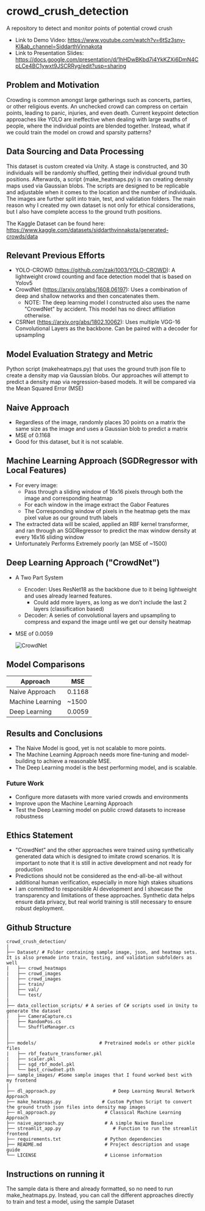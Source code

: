 # crowd_crush_detection
A repository to detect and monitor points of potential crowd crush

- Link to Demo Video: https://www.youtube.com/watch?v=6tSz3sny-KI&ab_channel=SiddarthVinnakota
- Link to Presentation Slides: https://docs.google.com/presentation/d/1hHDwBKbd7i4YkKZXi6DmN4CpLCe4BC1ywxt9JSCRRyg/edit?usp=sharing

## Problem and Motivation
Crowding is common amongst large gatherings such as concerts, parties, or other religious events. An unchecked crowd can compress on certain points, leading to panic, injuries, and even death. Current keypoint detection approaches like YOLO are ineffective when dealing with large swaths of people, where the individual points are blended together. Instead, what if we could train the model on crowd and sparsity patterns?

## Data Sourcing and Data Processing
This dataset is custom created via Unity. A stage is constructed, and 30 individuals will be randomly shuffled, getting their individual ground truth positions. Afterwards, a script (make_heatmaps.py) is ran creating density maps used via Gaussian blobs.
The scripts are designed to be replicable and adjustable when it comes to the location and the number of individuals. The images are further split into train, test, and validation folders. The main reason why I created my own dataset is not only for ethical considerations, but I also have complete access to the ground truth positions. 

The Kaggle Dataset can be found here: https://www.kaggle.com/datasets/siddarthvinnakota/generated-crowds/data 

## Relevant Previous Efforts
- YOLO-CROWD (https://github.com/zaki1003/YOLO-CROWD): A lightweight crowd counting and face detection model that is based on Yolov5
- CrowdNet (https://arxiv.org/abs/1608.06197): Uses a combination of deep and shallow networks and then concatenates them.
  - NOTE: The deep learning model I constructed also uses the name "CrowdNet" by accident. This model has no direct affiliation otherwise.
- CSRNet (https://arxiv.org/abs/1802.10062): Uses multiple VGG-16 Convolutional Layers as the backbone. Can be paired with a decoder for upsampling

## Model Evaluation Strategy and Metric
Python script (makeheatmaps.py) that uses the ground truth json file to create a density map via Gaussian blobs. Our approaches will attempt to predict a density map via regression-based models. It will be compared via the Mean Squared Error (MSE)

## Naive Approach
- Regardless of the image, randomly places 30 points on a matrix the same size as the image and uses a Gaussian blob to predict a matrix
- MSE of 0.1168
- Good for this dataset, but it is not scalable.

## Machine Learning Approach (SGDRegressor with Local Features)
- For every image:
  - Pass through a sliding window of 16x16 pixels through both the image and corresponding heatmap
  - For each window in the image extract the Gabor Features
  - The Corresponding window of pixels in the heatmap gets the max pixel value as our ground truth labels
- The extracted data will be scaled, applied an RBF kernel transformer, and ran through an SGDRegressor to predict the max window density at every 16x16 sliding window
- Unfortunately Performs Extremely poorly (an MSE of ~1500)

## Deep Learning Approach ("CrowdNet")
- A Two Part System
  - Encoder: Uses ResNet18 as the backbone due to it being lightweight and uses already learned features.
    - Could add more layers, as long as we don’t include the last 2 layers (classification based)
  - Decoder: A series of convolutional layers and upsampling to compress and expand the image until we get our density heatmap
- MSE of 0.0059

  ![CrowdNet](https://github.com/user-attachments/assets/35ae112e-b566-405b-ad70-99f88017ba0e)

## Model Comparisons

| Approach              | MSE   |
|-----------------------|-------|
| Naive Approach        | 0.1168  |
| Machine Learning| ~1500   |
| Deep Learning         | 0.0059   |

## Results and Conclusions
- The Naive Model is good, yet is not scalable to more points.
- The Machine Learning Approach needs more fine-tuning and model-building to achieve a reasonable MSE.
- The Deep Learning model is the best performing model, and is scalable.

### Future Work
- Configure more datasets with more varied crowds and environments
- Improve upon the Machine Learning Approach
- Test the Deep Learning model on public crowd datasets to increase robustness

## Ethics Statement
- "CrowdNet” and the other approaches were trained using synthetically generated data which is designed to imitate crowd scenarios. It is important to note that it is still in active development and not ready for production
- Predictions should not be considered as the end-all-be-all without additional human verification, especially in more high stakes situations
- I am committed to responsible AI development and I showcase the transparency and limitations of these approaches. Synthetic data helps ensure data privacy, but real world training is still necessary to ensure robust deployment.

## Github Structure

```
crowd_crush_detection/
│
├── Dataset/ # Folder containing sample image, json, and heatmap sets. It is also premade into train, testing, and validation subfolders as well
|   ├── crowd_heatmaps
|   ├── crowd_images
|   ├── crowd_images
│   ├── train/
│   ├── val/
│   └── test/
|
├── data_collection_scripts/ # A series of C# scripts used in Unity to generate the dataset
|   ├── CameraCapture.cs
|   ├── RandomPos.cs
│   └── ShuffleManager.cs
│
│
├── models/                       # Pretrained models or other pickle files
|   ├── rbf_feature_transformer.pkl
|   ├── scaler.pkl
|   ├── sgd_rbf_model.pkl
│   └── best_crowdnet.pth
├── sample_images/ #Some sample images that I found worked best with my frontend
│
├── dl_approach.py                     # Deep Learning Neural Network Approach
├── make_heatmaps.py               # Custom Python Script to convert the ground truth json files into density map images
├── ml_approach.py                  # Classical Machine Learning Approach
├── naive_approach.py               # A simple Naive Baseline
├── streamlit_app.py                   # Function to run the streamlit frontend
├── requirements.txt                # Python dependencies
├── README.md                       # Project description and usage guide
└── LICENSE                         # License information
```

## Instructions on running it

The sample data is there and already formatted, so no need to run make_heatmaps.py. Instead, you can call the different approaches directly to train and test a model, using the sample Dataset


